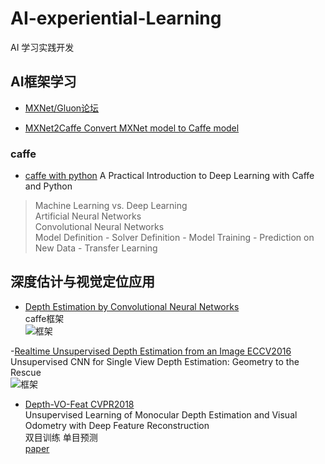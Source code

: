 # AI-experiential-Learning
AI 学习实践开发


## AI框架学习

- [MXNet/Gluon论坛](https://discuss.gluon.ai/)  

- [MXNet2Caffe  Convert MXNet model to Caffe model](https://github.com/cypw/MXNet2Caffe)

### caffe

- [caffe with python](http://adilmoujahid.com/posts/2016/06/introduction-deep-learning-python-caffe/)
A Practical Introduction to Deep Learning with Caffe and Python
>Machine Learning vs. Deep Learning  
 Artificial Neural Networks  
 Convolutional Neural Networks   
 Model Definition - Solver Definition - Model Training - Prediction on New Data  - Transfer Learning  


 
## 深度估计与视觉定位应用

- [Depth Estimation by Convolutional Neural Networks](https://github.com/janivanecky/Depth-Estimation)  
 caffe框架  
![框架](https://github.com/janivanecky/Depth-Estimation/blob/master/pics/arch.png)



-[Realtime Unsupervised Depth Estimation from an Image  ECCV2016](https://github.com/Ravi-Garg/Unsupervised_Depth_Estimation)  
Unsupervised CNN for Single View Depth Estimation: Geometry to the Rescue  
![框架](https://github.com/Ravi-Garg/Unsupervised_Depth_Estimation/blob/master/idea.png)

- [Depth-VO-Feat  CVPR2018](https://github.com/Huangying-Zhan/Depth-VO-Feat)  
Unsupervised Learning of Monocular Depth Estimation and Visual Odometry with Deep Feature Reconstruction    
双目训练 单目预测    
[paper](https://arxiv.org/pdf/1803.03893.pdf)  

